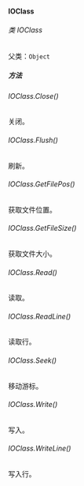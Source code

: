 #### IOClass

###### 类 IOClass

父类：`Object`

##### 方法

###### IOClass.Close()

关闭。

###### IOClass.Flush()

刷新。

###### IOClass.GetFilePos()

获取文件位置。

###### IOClass.GetFileSize()

获取文件大小。

###### IOClass.Read()

读取。

###### IOClass.ReadLine()

读取行。

###### IOClass.Seek()

移动游标。

###### IOClass.Write()

写入。

###### IOClass.WriteLine()

写入行。